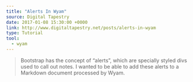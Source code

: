 ```yaml
---
title: "Alerts In Wyam"
source: Digital Tapestry
date: 2017-01-08 15:30:00 +0000
link: http://www.digitaltapestry.net/posts/alerts-in-wyam
type: Tutorial
tool:
  - wyam
---
```

> Bootstrap has the concept of “alerts”, which are specially styled divs used to call out notes. I wanted to be able to add these alerts to a Markdown document processed by Wyam. 





